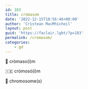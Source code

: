 ```yaml
---
id: 183
title: cròmasom
date: '2022-12-15T10:56:46+00:00'
author: 'Crìstean MacMhìcheil'
layout: post
guid: 'https://faclair.lgbt/?p=183'
permalink: /cromasom/
categories:
    - gd
---
```


&#x1f3f4;&#xe0067;&#xe0062;&#xe0073;&#xe0063;&#xe0074;&#xe007f; cròmaso(i)m

&#x1f1ee;&#x1f1ea; crómosó(i)m

&#x1f3f4;&#xe0067;&#xe0062;&#xe0065;&#xe006e;&#xe0067;&#xe007f; chromosome(s)

